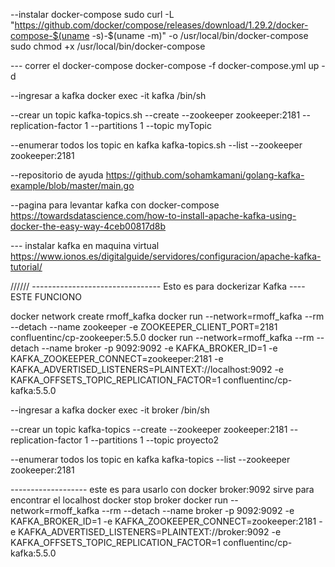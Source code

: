--instalar docker-compose
sudo curl -L "https://github.com/docker/compose/releases/download/1.29.2/docker-compose-$(uname -s)-$(uname -m)" -o /usr/local/bin/docker-compose
sudo chmod +x /usr/local/bin/docker-compose


--- correr el docker-compose
docker-compose -f docker-compose.yml up -d

--ingresar a kafka 
docker exec -it kafka /bin/sh

--crear un topic
kafka-topics.sh --create --zookeeper zookeeper:2181 --replication-factor 1 --partitions 1 --topic myTopic


--enumerar todos los topic en kafka
kafka-topics.sh --list --zookeeper zookeeper:2181




--repositorio de ayuda
https://github.com/sohamkamani/golang-kafka-example/blob/master/main.go

--pagina para levantar kafka con docker-compose
https://towardsdatascience.com/how-to-install-apache-kafka-using-docker-the-easy-way-4ceb00817d8b



--- instalar kafka en maquina virtual
https://www.ionos.es/digitalguide/servidores/configuracion/apache-kafka-tutorial/




////// --------------------------------  Esto es para dockerizar Kafka ----ESTE FUNCIONO

docker network create rmoff_kafka
docker run --network=rmoff_kafka --rm --detach --name zookeeper -e ZOOKEEPER_CLIENT_PORT=2181 confluentinc/cp-zookeeper:5.5.0
docker run --network=rmoff_kafka --rm --detach --name broker -p 9092:9092 -e KAFKA_BROKER_ID=1 -e KAFKA_ZOOKEEPER_CONNECT=zookeeper:2181 -e      KAFKA_ADVERTISED_LISTENERS=PLAINTEXT://localhost:9092 -e KAFKA_OFFSETS_TOPIC_REPLICATION_FACTOR=1 confluentinc/cp-kafka:5.5.0 


--ingresar a kafka 
docker exec -it broker /bin/sh

--crear un topic
kafka-topics --create --zookeeper zookeeper:2181 --replication-factor 1 --partitions 1 --topic proyecto2

--enumerar todos los topic en kafka
kafka-topics --list --zookeeper zookeeper:2181

------------------- este es para usarlo con docker   broker:9092 sirve para encontrar el localhost 
docker stop broker
docker run --network=rmoff_kafka --rm --detach --name broker  -p 9092:9092  -e KAFKA_BROKER_ID=1  -e KAFKA_ZOOKEEPER_CONNECT=zookeeper:2181  -e KAFKA_ADVERTISED_LISTENERS=PLAINTEXT://broker:9092  -e KAFKA_OFFSETS_TOPIC_REPLICATION_FACTOR=1  confluentinc/cp-kafka:5.5.0





